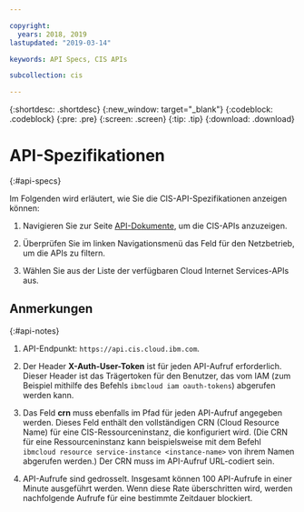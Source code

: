 ```yaml
---

copyright:
  years: 2018, 2019
lastupdated: "2019-03-14"

keywords: API Specs, CIS APIs

subcollection: cis

---
```



{:shortdesc: .shortdesc}
{:new_window: target="_blank"}
{:codeblock: .codeblock}
{:pre: .pre}
{:screen: .screen}
{:tip: .tip}
{:download: .download}

# API-Spezifikationen
{:#api-specs}

Im Folgenden wird erläutert, wie Sie die CIS-API-Spezifikationen anzeigen können: 

1. Navigieren Sie zur Seite [API-Dokumente](/apidocs/), um die CIS-APIs anzuzeigen.  

2. Überprüfen Sie im linken Navigationsmenü das Feld für den Netzbetrieb, um die APIs zu filtern. 

3. Wählen Sie aus der Liste der verfügbaren Cloud Internet Services-APIs aus.


## Anmerkungen
{:#api-notes}

1. API-Endpunkt: `https://api.cis.cloud.ibm.com`.

2. Der Header **X-Auth-User-Token** ist für jeden API-Aufruf erforderlich. Dieser Header ist das Trägertoken für den Benutzer, das vom IAM (zum Beispiel mithilfe des Befehls `ibmcloud iam oauth-tokens`) abgerufen werden kann.

3. Das Feld **crn** muss ebenfalls im Pfad für jeden API-Aufruf angegeben werden. Dieses Feld enthält den vollständigen CRN (Cloud Resource Name) für eine CIS-Ressourceninstanz, die konfiguriert wird. (Die CRN für eine Ressourceninstanz kann beispielsweise mit dem Befehl `ibmcloud resource service-instance <instance-name>` von ihrem Namen abgerufen werden.) Der CRN muss im API-Aufruf URL-codiert sein.

4. API-Aufrufe sind gedrosselt. Insgesamt können 100 API-Aufrufe in einer Minute ausgeführt werden. Wenn diese Rate überschritten wird, werden nachfolgende Aufrufe für eine bestimmte Zeitdauer blockiert. 
